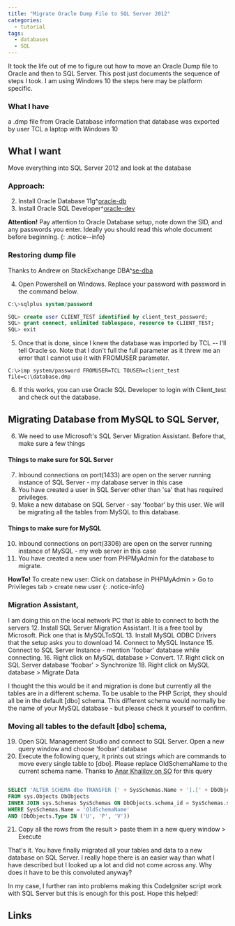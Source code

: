 ```yaml
---
title: "Migrate Oracle Dump File to SQL Server 2012"
categories:
  - tutorial
tags:
  - databases
  - SQL
---
```


It took the life out of me to figure out how to move an Oracle Dump file to Oracle and then to SQL Server. This post just documents the sequence of steps I took. I am using Windows 10 the steps here may be platform specific.

### What I have
a .dmp file from Oracle Database
information that database was exported by user TCL
a laptop with Windows 10

## What I want
Move everything into SQL Server 2012 and look at the database

### Approach:
2. Install Oracle Database 11g^[oracle-db]
3. Install Oracle SQL Developer^[oracle-dev]

**Attention!** Pay attention to Oracle Database setup, note down the SID, and any passwords you enter. Ideally you should read this whole document before beginning.
{: .notice--info}

### Restoring dump file
Thanks to Andrew on StackExchange DBA^[se-dba]

4. Open Powershell on Windows. Replace your password with password in the command below.  

```sql
C:\>sqlplus system/password

SQL> create user CLIENT_TEST identified by client_test_password;
SQL> grant connect, unlimited tablespace, resource to CLIENT_TEST;
SQL> exit
```

5. Once that is done, since I knew the database was imported by TCL -- I'll tell Oracle so. Note that I don't full the full parameter as it threw me an error that I cannot use it with FROMUSER parameter.   
```
C:\>imp system/password FROMUSER=TCL TOUSER=client_test file=c:\database.dmp
```
6. If this works, you can use Oracle SQL Developer to login with Client_test and check out the database.

## Migrating Database from MySQL to SQL Server,
6. We need to use Microsoft's SQL Server Migration Assistant.
Before that, make sure a few things

#### Things to make sure for SQL Server
7. Inbound connections on port(1433) are open on the server running instance of SQL Server - my database server in this case
8. You have created a user in SQL Server other than 'sa' that has required privileges.
9. Make a new database on SQL Server - say 'foobar' by this user. We will be migrating all the tables from MySQL to this database.

#### Things to make sure for MySQL
10. Inbound connections on port(3306) are open on the server running instance of MySQL - my web server in this case
11. You have created a new user from PHPMyAdmin for the database to migrate.

**HowTo!** To create new user: Click on database in PHPMyAdmin > Go to Privileges tab > create new user
{: .notice-info}

### Migration Assistant,   
I am doing this on the local network PC that is able to connect to both the servers
12. Install SQL Server Migration Assistant. It is a free tool by Microsoft. Pick one that is MySQLToSQL
13. Install MySQL ODBC Drivers that the setup asks you to download
14. Connect to MySQL Instance
15. Connect to SQL Server Instance - mention 'foobar' database while connecting.
16. Right click on MySQL database > Convert.
17. Right click on SQL Server database 'foobar' > Synchronize
18. Right click on MySQL database > Migrate Data

I thought the this would be it and migration is done but currently all the tables are in a different schema. To be usable to the PHP Script, they should all be in the default [dbo] schema. This different schema would normally be the name of your MySQL database - but please check it yourself to confirm.

### Moving all tables to the default [dbo] schema,
19. Open SQL Management Studio and connect to SQL Server. Open a new query window and choose 'foobar' database  
20. Execute the following query, it prints out strings which are commands to move every single table to [dbo]. Please replace OldSchemaName to the current schema name.
Thanks to [Anar Khalilov on SO](https://stackoverflow.com/a/17571234) for this query

```sql

SELECT 'ALTER SCHEMA dbo TRANSFER [' + SysSchemas.Name + '].[' + DbObjects.Name + '];'
FROM sys.Objects DbObjects
INNER JOIN sys.Schemas SysSchemas ON DbObjects.schema_id = SysSchemas.schema_id
WHERE SysSchemas.Name = 'OldSchemaName'
AND (DbObjects.Type IN ('U', 'P', 'V'))

```
21. Copy all the rows from the result > paste them in a new query window > Execute

That's it. You have finally migrated all your tables and data to a new database on SQL Server. I really hope there is an easier way than what I have described but I looked up a lot and did not come across any. Why does it have to be this convoluted anyway?

In my case, I further ran into problems making this CodeIgniter script work with SQL Server but this is enough for this post. Hope this helped!

## Links

[oracle-db]: https://www.oracle.com/technetwork/database/enterprise-edition/downloads/112010-win64soft-094461.html
[oracle-dev]: https://www.oracle.com/technetwork/developer-tools/sql-developer/downloads/index.html
[se-dba]: https://dba.stackexchange.com/questions/23390/import-a-oracle-dmp-file-into-a-fresh-install-of-oracle